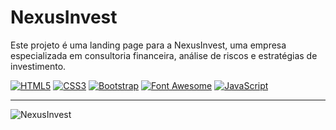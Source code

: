 # NexusInvest

Este projeto é uma landing page para a NexusInvest, uma empresa especializada em consultoria financeira, análise de riscos e estratégias de investimento.  
 
[![HTML5](https://img.shields.io/badge/HTML5-orange.svg?logo=html5)](https://html.com/)
[![CSS3](https://img.shields.io/badge/CSS3-blue.svg?logo=css3)](https://www.w3.org/Style/CSS/) [![Bootstrap](https://img.shields.io/badge/Bootstrap-white.svg?logo=bootstrap)](https://getbootstrap.com/)
[![Font Awesome](https://img.shields.io/badge/fontawesome-339AF0?style=flat-square&logo=fontawesome&logoColor=white)](https://fontawesome.com/)
[![JavaScript](https://img.shields.io/badge/JavaScript-yellow.svg?logo=javascript)](https://developer.mozilla.org/en-US/docs/Web/JavaScript)

-----------------------
![NexusInvest](https://github.com/user-attachments/assets/c453672d-15f6-4500-9024-574492230161)
